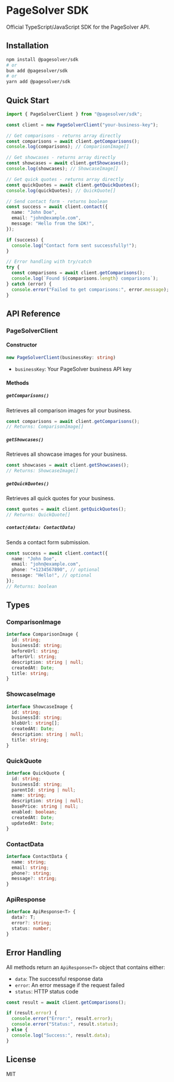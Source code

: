 # PageSolver SDK

Official TypeScript/JavaScript SDK for the PageSolver API.

## Installation

```bash
npm install @pagesolver/sdk
# or
bun add @pagesolver/sdk
# or
yarn add @pagesolver/sdk
```

## Quick Start

```typescript
import { PageSolverClient } from "@pagesolver/sdk";

const client = new PageSolverClient("your-business-key");

// Get comparisons - returns array directly
const comparisons = await client.getComparisons();
console.log(comparisons); // ComparisonImage[]

// Get showcases - returns array directly
const showcases = await client.getShowcases();
console.log(showcases); // ShowcaseImage[]

// Get quick quotes - returns array directly
const quickQuotes = await client.getQuickQuotes();
console.log(quickQuotes); // QuickQuote[]

// Send contact form - returns boolean
const success = await client.contact({
  name: "John Doe",
  email: "john@example.com",
  message: "Hello from the SDK!",
});

if (success) {
  console.log("Contact form sent successfully!");
}

// Error handling with try/catch
try {
  const comparisons = await client.getComparisons();
  console.log(`Found ${comparisons.length} comparisons`);
} catch (error) {
  console.error("Failed to get comparisons:", error.message);
}
```

## API Reference

### PageSolverClient

#### Constructor

```typescript
new PageSolverClient(businessKey: string)
```

- `businessKey`: Your PageSolver business API key

#### Methods

##### `getComparisons()`

Retrieves all comparison images for your business.

```typescript
const comparisons = await client.getComparisons();
// Returns: ComparisonImage[]
```

##### `getShowcases()`

Retrieves all showcase images for your business.

```typescript
const showcases = await client.getShowcases();
// Returns: ShowcaseImage[]
```

##### `getQuickQuotes()`

Retrieves all quick quotes for your business.

```typescript
const quotes = await client.getQuickQuotes();
// Returns: QuickQuote[]
```

##### `contact(data: ContactData)`

Sends a contact form submission.

```typescript
const success = await client.contact({
  name: "John Doe",
  email: "john@example.com",
  phone: "+1234567890", // optional
  message: "Hello!", // optional
});
// Returns: boolean
```

## Types

### ComparisonImage

```typescript
interface ComparisonImage {
  id: string;
  businessId: string;
  beforeUrl: string;
  afterUrl: string;
  description: string | null;
  createdAt: Date;
  title: string;
}
```

### ShowcaseImage

```typescript
interface ShowcaseImage {
  id: string;
  businessId: string;
  blobUrl: string[];
  createdAt: Date;
  description: string | null;
  title: string;
}
```

### QuickQuote

```typescript
interface QuickQuote {
  id: string;
  businessId: string;
  parentId: string | null;
  name: string;
  description: string | null;
  basePrice: string | null;
  enabled: boolean;
  createdAt: Date;
  updatedAt: Date;
}
```

### ContactData

```typescript
interface ContactData {
  name: string;
  email: string;
  phone?: string;
  message?: string;
}
```

### ApiResponse

```typescript
interface ApiResponse<T> {
  data?: T;
  error?: string;
  status: number;
}
```

## Error Handling

All methods return an `ApiResponse<T>` object that contains either:

- `data`: The successful response data
- `error`: An error message if the request failed
- `status`: HTTP status code

```typescript
const result = await client.getComparisons();

if (result.error) {
  console.error("Error:", result.error);
  console.error("Status:", result.status);
} else {
  console.log("Success:", result.data);
}
```

## License

MIT
